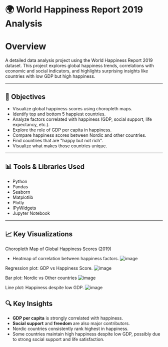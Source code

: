 # 🌍 World Happiness Report 2019 Analysis

# Overview

A detailed data analysis project using the World Happiness Report 2019 dataset. This project explores global happiness trends, correlations with economic and social indicators, and highlights surprising insights like countries with low GDP but high happiness.

---


## 📌 Objectives

- Visualize global happiness scores using choropleth maps.
- Identify top and bottom 5 happiest countries.
- Analyze factors correlated with happiness (GDP, social support, life expectancy, etc.).
- Explore the role of GDP per capita in happiness.
- Compare happiness scores between Nordic and other countries.
- Find countries that are "happy but not rich".
- Visualize what makes those countries unique.

---

## 📊 Tools & Libraries Used

- Python
- Pandas
- Seaborn
- Matplotlib
- Plotly
- IPyWidgets
- Jupyter Notebook

---

## 📈 Key Visualizations

Choropleth Map of Global Happiness Scores (2019)



- Heatmap of correlation between happiness factors.
![image](https://github.com/user-attachments/assets/7f9fac14-091c-4381-9ce0-625512ffe56e)



 Regression plot: GDP vs Happiness Score.
![image](https://github.com/user-attachments/assets/c6bfdae9-4be8-49cd-bac1-b0895f305839)


 Bar plot: Nordic vs Other countries
![image](https://github.com/user-attachments/assets/dc96259a-2a02-4cc7-8070-04f67a6ce48b)


Line plot: Happiness despite low GDP.
![image](https://github.com/user-attachments/assets/33251270-d883-4cea-83b3-6225d39b457d)



## 🔍 Key Insights

- **GDP per capita** is strongly correlated with happiness.
- **Social support** and **freedom** are also major contributors.
- Nordic countries consistently rank highest in happiness.
- Some countries maintain high happiness despite low GDP, possibly due to strong social support and life satisfaction.
  






